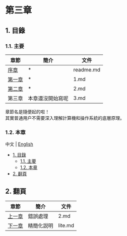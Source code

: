 # 第三章

## 1. 目錄

### 1.1. 主要

| 章節                | 簡介             | 文件      |
| ------------------- | ---------------- | --------- |
| [序章](./readme.md) | \*               | readme.md |
| [第一章](./1.md)    | \*               | 1.md      |
| [第二章](./2.md)    | \*               | 2.md      |
| 第三章              | 本章還沒開始寫呢 | 3.md      |

章節名是隨便起的啦！  
其實普通用户不需要深入理解計算機和操作系統的底層原理。

### 1.2. 本章

中文 | [English](../en/3.md)

- [1. 目錄](#1-目錄)
  - [1.1. 主要](#11-主要)
  - [1.2. 本章](#12-本章)
- [2. 翻頁](#2-翻頁)

## 2. 翻頁

| 章節                | 簡介       | 文件    |
| ------------------- | ---------- | ------- |
| [上一章](./2.md)    | 錯誤處理   | 2.md    |
| [下一章](./lite.md) | 精簡化説明 | lite.md |
